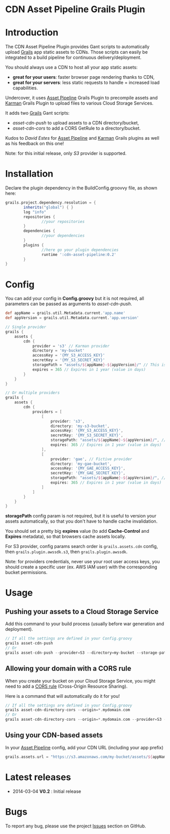
CDN Asset Pipeline Grails Plugin
===============================

# Introduction

The CDN Asset Pipeline Plugin provides Gant scripts to automatically upload [Grails](http://grails.org) app static assets to CDNs.
Those scripts can easily be integrated to a build pipeline for continuous delivery/deployment.

You should always use a CDN to host all your app static assets:

- **great for your users**: faster browser page rendering thanks to CDN,
- **great for your servers**: less static requests to handle = increased load capabilities.

Undercover, it uses [Asset Pipeline](http://grails.org/plugin/asset-pipeline) Grails Plugin to precompile assets and [Karman](http://grails.org/plugin/karman) Grails Plugin to upload files to various Cloud Storage Services.

It adds two [Grails](http://grails.org) Gant scripts:

- *asset-cdn-push* to upload assets to a CDN directory/bucket,
- *asset-cdn-cors* to add a CORS GetRule to a directory/bucket.

Kudos to *David Estes* for [Asset Pipeline](http://grails.org/plugin/asset-pipeline) and [Karman](http://grails.org/plugin/karman) Grails plugins as well as his feedback on this one!

Note: for this initial release, only *S3* provider is supported.

# Installation

Declare the plugin dependency in the BuildConfig.groovvy file, as shown here:

```groovy
grails.project.dependency.resolution = {
		inherits("global") { }
		log "info"
		repositories {
                //your repositories
        }
        dependencies {
                //your dependencies
        }
		plugins {
				//here go your plugin dependencies
				runtime ':cdn-asset-pipeline:0.2'
		}
}
```


# Config

You can add your config in **Config.groovy** but it is not required, all parameters can be passed as arguments to *asset-cdn-push*.

```groovy
def appName = grails.util.Metadata.current.'app.name'
def appVersion = grails.util.Metadata.current.'app.version'

// Single provider
grails {
    assets {
        cdn {
            provider = 's3' // Karman provider
            directory = 'my-bucket'
            accessKey = '{MY_S3_ACCESS_KEY}'
            secretKey = '{MY_S3_SECRET_KEY}'
            storagePath = "assets/${appName}-${appVersion}/" // This is just a prefix example
            expires = 365 // Expires in 1 year (value in days)
        }
    }
}

// Or multiple providers
grails {
    assets {
        cdn {
            providers = [
                [
                    provider: 's3',
                    directory: 'my-s3-bucket',
                    accessKey: '{MY_S3_ACCESS_KEY}',
                    secretKey: '{MY_S3_SECRET_KEY}',
                    storagePath: "assets/${appName}-${appVersion}/", // This is just a prefix example
                    expires: 365 // Expires in 1 year (value in days)
                ],
                [
                    provider: 'gae', // Fictive provider
                    directory: 'my-gae-bucket',
                    accessKey: '{MY_GAE_ACCESS_KEY}',
                    secretKey: '{MY_GAE_SECRET_KEY}',
                    storagePath: "assets/${appName}-${appVersion}/", // This is just a prefix example
                    expires: 365 // Expires in 1 year (value in days)
                ]
            ]
        }
    }
}
```

**storagePath** config param is not required, but it is useful to version your assets automatically, so that you don't have to handle cache invalidation.

You should set a pretty big **expires** value (to add **Cache-Control** and **Expires** metadata), so that browsers cache assets locally.

For S3 provider, config params search order is `grails.assets.cdn` config, then `grails.plugin.awssdk.s3`, then `grails.plugin.awssdk`.

Note: for providers credentials, never use your root user access keys, you should create a specific user (ex. AWS IAM user) with the corresponding bucket permissions.


# Usage

## Pushing your assets to a Cloud Storage Service

Add this command to your build process (usually before war generation and deployment).

```groovy
// If all the settings are defined in your Config.groovy
grails asset-cdn-push
// Or
grails asset-cdn-push --provider=S3 --directory=my-bucket --storage-path=some-prefix --expires=365 --region=eu-west-1 --access-key=$MY_S3_ACCESS_KEY --secret-key=$MY_S3_SECRET_KEY
```

## Allowing your domain with a CORS rule

When you create your bucket on your Cloud Storage Service, you might need to add a [CORS rule](http://docs.aws.amazon.com/AmazonS3/latest/dev/cors.html) (Cross-Origin Resource Sharing).

Here is a command that will automatically do it for you!

```groovy
// If all the settings are defined in your Config.groovy
grails asset-cdn-directory-cors --origin=*.mydomain.com
// Or
grails asset-cdn-directory-cors --origin=*.mydomain.com --provider=S3 --directory=my-bucket --region=eu-west-1 --access-key=$MY_S3_ACCESS_KEY --secret-key=$MY_S3_SECRET_KEY
```

## Using your CDN-based assets

In your [Asset Pipeline](http://grails.org/plugin/asset-pipeline) config, add your CDN URL (including your app prefix)

```groovy
grails.assets.url = "https://s3.amazonaws.com/my-bucket/assets/${appName}-${appVersion}"
```

# Latest releases

* 2014-03-04 **V0.2** : Initial release

# Bugs

To report any bug, please use the project [Issues](http://github.com/agorapulse/grails-cdn-asset-pipeline/issues) section on GitHub.